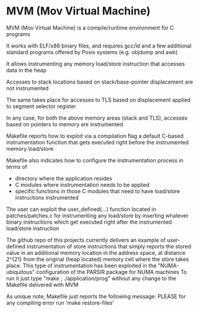 # MVM (Mov Virtual Machine) 

MVM (Mov Virtual Machine) is a compile/runtime environment for C programs 

It works with ELF/x86 binary files, and requires gcc/ld and a few additional
standard programs offered by Posix systems (e.g. objdump and awk)

It allows instrumenting any memory load/store instruction that accesses data
in the heap

Accesses to stack locations based on stack/base-pointer displacement are 
not instrumented

The same takes place for accesses to TLS based on displacement applied to 
segment selector register

In any case, for both the above memory areas (stack and TLS), accesses based 
on pointers to memory are instrumented

Makefile reports how to exploit via a compilation flag a default C-based 
instrumentation function that gets executed right before the instrumented 
memory load/store

Makefile also indicates how to configure the instrumentation process in terms of 
- directory where the application resides 
- C modules where instrumentation needs to be applied
- specific functions in those C modules that need to have load/store 
  instructions instrumented

The user can exploit the user_defined(...) function located in patches/patches.c
for instrumenting any load/store by inserting whatever binary instructions which 
get executed right after the instrumented load/store instruction

The github repo of this projects currently delivers an example of user-defined 
instrumentation of store instructions that simply reports the stored value in an 
additional memory location in the address space, at distance 2^{21} from the 
original (heap located) memory cell where the store takes place. 
This type of instrumentation has been exploited in the "NUMA-ubiquitous" 
configuration of the PARSIR package for NUMA machines
To run it just type "make ; ./application/prog" without any change to the Makefile
delivered with MVM

As unique note, Makefile just reports the following message: 
PLEASE for any compiling error run 'make restore-files'



